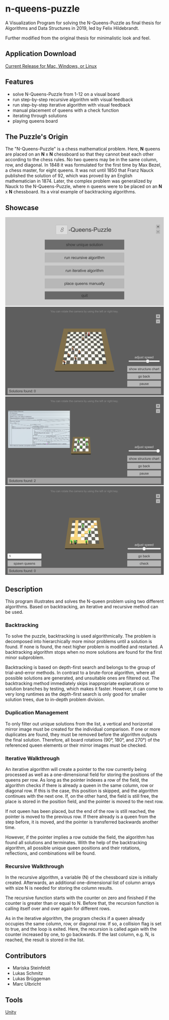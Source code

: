 # n-queens-puzzle

A Visualization Program for solving the N-Queens-Puzzle as final thesis for Algorithms and Data Structures in 2019, led by Felix Hildebrandt.

Further modified from the original thesis for minimalistic look and feel.

## Application Download

[Current Release for Mac, Windows, or Linux](https://github.com/fhildeb/n-queens-puzzle/releases)

## Features

- solve N-Queens-Puzzle from 1-12 on a visual board
- run step-by-step recursive algorithm with visual feedback
- run step-by-step iterative algorithm with visual feedback
- manual placement of queens with a check function
- iterating through solutions
- playing queens board

## The Puzzle's Origin

The "N-Queens-Puzzle" is a chess mathematical problem. Here, **N** queens are placed on an **N** x **N** chessboard so that they cannot beat each other according to the chess rules. No two queens may be in the same column, row, and diagonal. In 1848 it was formulated for the first time by Max Bezel, a chess master, for eight queens. It was not until 1850 that Franz Nauck published the solution of 92, which was proved by an English mathematician in 1874. Later, the complex problem was generalized by Nauck to the N-Queens-Puzzle, where n queens were to be placed on an **N** x **N** chessboard. Its a viral example of backtracking algorithms.

## Showcase

![N-Queens-Problem Screenshot 1](/img/n-queens-problem-screen_01.png)
![N-Queens-Problem Screenshot 2](/img/n-queens-problem-screen_02.png)
![N-Queens-Problem Screenshot 3](/img/n-queens-problem-screen_03.png)
![N-Queens-Problem Screenshot 4](/img/n-queens-problem-screen_04.png)

## Description

This program illustrates and solves the N-queen problem using two different algorithms. Based on backtracking, an iterative and recursive method can be used.

### Backtracking

To solve the puzzle, backtracking is used algorithmically. The problem is decomposed into hierarchically more minor problems until a solution is found. If none is found, the next higher problem is modified and restarted. A backtracking algorithm stops when no more solutions are found for the first minor subproblem.

Backtracking is based on depth-first search and belongs to the group of trial-and-error methods. In contrast to a brute-force algorithm, where all possible solutions are generated, and unsuitable ones are filtered out. The backtracking method immediately skips inappropriate explanations or solution branches by testing, which makes it faster. However, it can come to very long runtimes as the depth-first search is only good for smaller solution trees, due to in-depth problem division.

### Duplication Management

To only filter out unique solutions from the list, a vertical and horizontal mirror image must be created for the individual comparison. If one or more duplicates are found, they must be removed before the algorithm outputs the final solution. Therefore, all board rotations (90°, 180°, and 270°) of the referenced queen elements or their mirror images must be checked.

### Iterative Walkthrough

An iterative algorithm will create a pointer to the row currently being processed as well as a one-dimensional field for storing the positions of the queens per row. As long as the pointer indexes a row of the field, the algorithm checks if there is already a queen in the same column, row or diagonal row. If this is the case, this position is skipped, and the algorithm continues with the next one. If, on the other hand, the field is still free, the place is stored in the position field, and the pointer is moved to the next row.

If not queen has been placed, but the end of the row is still reached, the pointer is moved to the previous row. If there already is a queen from the step before, it is moved, and the pointer is transferred backwards another time.

However, if the pointer implies a row outside the field, the algorithm has found all solutions and terminates. With the help of the backtracking algorithm, all possible unique queen positions and their rotations, reflections, and combinations will be found.

### Recursive Walkthrough

In the recursive algorithm, a variable (N) of the chessboard size is initially created. Afterwards, an additional one-dimensional list of column arrays with size N is needed for storing the column results.

The recursive function starts with the counter on zero and finished if the counter is greater than or equal to N. Before that, the recursion function is calling itself over and over again for different rows.

As in the iterative algorithm, the program checks if a queen already occupies the same column, row, or diagonal row. If so, a collision flag is set to true, and the loop is exited. Here, the recursion is called again with the counter increased by one, to go backwards. If the last column, e.g. N, is reached, the result is stored in the list.

## Contributors

- Mariska Steinfeldt
- Lukas Schmitz
- Lukas Brüggeman
- Marc Ulbricht

## Tools

[Unity](https://unity.com/)
